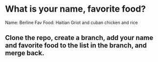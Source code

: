 # What is your name, favorite food?

Name: Berline 
Fav Food: Haitian Griot and cuban chicken and rice

## Clone the repo, create a branch, add your name and favorite food to the list in the branch, and merge back.

